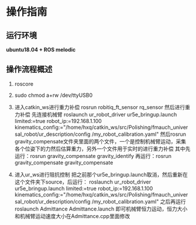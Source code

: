 # 操作指南

## 运行环境 
**ubuntu18.04 + ROS melodic**

## 操作流程概述
1. roscore
2. sudo chmod a+rw /dev/ttyUSB0
2. 进入catkin_ws进行重力补偿
rosrun robitiq_ft_sensor rq_sensor
然后进行重力补偿
先连接机械臂
roslaunch ur_robot_driver ur5e_bringup.launch limited:=true robot_ip:=192.168.1.100 kinematics_config:="/home/hxq/catkin_ws/src/Polishing/fmauch_universal_robot/ur_description/config
/my_robot_calibration.yaml"
然后rosrun gravity_compensate文件夹里面的两个文件，一个是控制机械臂运动，采集各个位姿下的力然后估算重力，另外一个文件用于实时的进行重力补偿
其中先运行：rosrun gravity_compensate gravity_identify
再运行：rosrun gravity_compensate gravity_compensate

3. 进入ur_ws进行阻抗控制
把之前那个ur5e_bringup.launch取消，然后重新在这个文件夹下source，后运行：
roslaunch ur_robot_driver ur5e_bringup.launch limited:=true robot_ip:=192.168.1.100 kinematics_config:="/home/hxq/catkin_ws/src/Polishing/fmauch_universal_robot/ur_description/config
/my_robot_calibration.yaml"
之后再运行
roslaunch Admittance Admittance.launch
即可机械臂恒力运动，恒力大小和机械臂运动速度大小在Admittance.cpp里面修改
